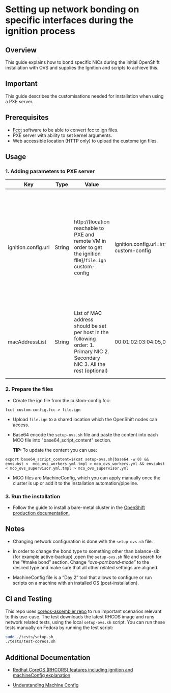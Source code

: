 # Setting up network bonding on specific interfaces during the ignition process

## Overview 
This guide explains how to bond specific NICs during the initial OpenShift installation with OVS and supplies the Ignition and scripts to achieve this.

## Important
This guide describes the customisations needed for installation when using a PXE server.

## Prerequisites
- [Fcct](https://github.com/coreos/butane) software to be able to convert fcc to ign files.
- PXE server with ability to set kernel arguments.
- Web accessible location (HTTP only) to upload the custome ign files.

## Usage  

### 1. Adding parameters to PXE server
Key   |  Type | Value | Exmaple |Discription
---   | --- | --- | --- | --- |
ignition.config.url  | String | http://{location reachable to PXE and remote VM in order to get the ignition file}/```file.ign``` custom-config | ignition.config.url=```http://my.web.server.redhat.com/file.ign``` custom-config | This parameter is used to allow the server to load an extra ignition file which captures the MAC addresses and saves them into a file for later use in  machine config.
macAddressList | String | List of MAC address should be set per host In the following order:  1. Primary NIC  2. Secondary NIC  3. All the rest (optional)| 00:01:02:03:04:05,06:07:08:09:10:11 ... | This will be the list of MAC addresses which exist on the host and will be grabbed by the ignition file.


### 2. Prepare the files
- Create the ign file from the custom-config.fcc: 
```
fcct custom-config.fcc > file.ign
```

  - Upload `file.ign` to a shared location which the OpenShift nodes can access.

- Base64 encode the `setup-ovs.sh` file and paste the content into each MCO file into "base64_script_content" section. 

    **TIP:** To update the content you can use:

```
export base64_script_content=$(cat setup-ovs.sh|base64 -w 0) && envsubst <  mco_ovs_workers.yml.tmpl > mco_ovs_workers.yml && envsubst < mco_ovs_supervisor.yml.tmpl > mco_ovs_supervisor.yml
```

- MCO files are MachineConfig, which you can apply manually once the cluster is up or add it to the installation automation/pipeline.

### 3. Run the installation
- Follow the guide to install a bare-metal cluster in the [OpenShift production documentation.
](https://access.redhat.com/documentation/en-us/openshift_container_platform/4.7/html/installing/installing-on-bare-metal)

## Notes
- Changing network configuration is done with the `setup-ovs.sh` file. 

- In order to change the bond type to something other than balance-slb (for example active-backup) ,open the  `setup-ovs.sh` file and search for the “#make bond” section. 
Change *“ovs-port.bond-mode”* to the desired type and make sure that all other related settings are aligned. 

- MachineConfig file is a “Day 2” tool that allows to configure or run scripts on a machine with an installed OS (post-installation).

## CI and Testing
This repo uses [coreos-assembler repo](https://github.com/coreos/coreos-assembler) to run important scenarios relevant to this use-case.
The test downloads the latest RHCOS image and runs network related tests, using the local `setup-ovs.sh` script.
You can run these tests manually on Fedora by running the test script:
```bash
sudo ./tests/setup.sh
./tests/test-coreos.sh
```

## Additional Documentation 
 - [Redhat CoreOS (RHCORS) features including ignition and machineConfig explanation](https://access.redhat.com/documentation/en-us/openshift_container_platform/4.7/html/architecture/architecture-rhcos)

- [Understanding Machine Config](https://access.redhat.com/documentation/en-us/openshift_container_platform/4.7/html/post-installation_configuration/post-install-machine-configuration-tasks)

 
